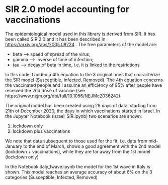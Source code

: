 # SIR 2.0 model accounting for vaccinations 

The epidemiological model used in this library is derived from SIR. It has been called SIR 2.0 and it has been described in https://arxiv.org/abs/2005.08724 .
The free parameters of the model are:
- beta --> speed of spread of the virus;
- gamma --> inverse of time of infection;
- tau --> decay of beta in time, i.e. it is linked to the restrictions

In this code, I added a 4th equation to the 3 original ones that characterize the SIR model (Susceptible, Infected, Removed). The 4th equation concerns the vaccinated people and I assume an efficiency of 95% after people have received the 2nd dose of vaccine (see https://www.nejm.org/doi/full/10.1056/NEJMc2036242)

The original model has been created using 28 days of data, starting from 21th of December 2020, the days in which vaccinations started in Israel. 
In the Jupyter Notebook (israel_SIR.ipynb) two scenarios are shown:
1. lockdown only
2. lockdown plus vaccinations

We note that data subsequent to those used for the fit, i.e. data from mid-January to the end of March, shows a good agreement with the 2nd model (lockdown + vaccinations), while they are far away from the 1st model (lockdown only)

In the Notebook italy_1wave.ipynb the model for the 1st wave in Italy is shown. This model reaches an average accuracy of about 6% on the 3 categories (Susceptible, Infected, Removed)